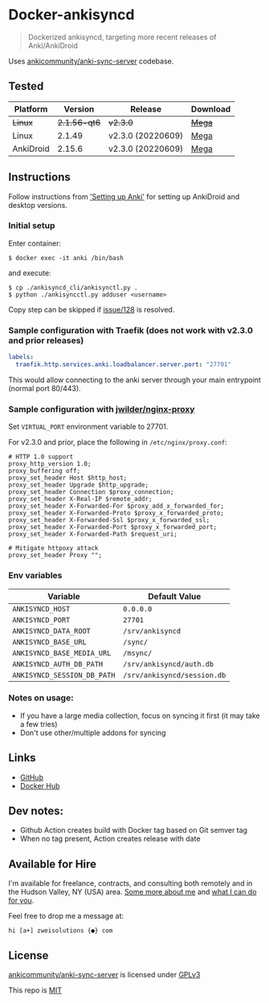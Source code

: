 # Docker-ankisyncd

> Dockerized ankisyncd, targeting more recent releases of Anki/AnkiDroid

Uses [ankicommunity/anki-sync-server](https://github.com/ankicommunity/anki-sync-server) codebase.

## Tested

| Platform  | Version    | Release           | Download                                                                          |
| --------- | ---------- | ------- | --------------------------------------------------------------------------------- |
| ~~Linux~~     | ~~2.1.56-qt6~~ | ~~v2.3.0~~  | ~~[Mega](https://mega.nz/file/558AELqJ#Z8yIF6dq0qglxAiELd_S0itTGcNktdaYSh_GP5DYq7Y)~~ |
| Linux     | 2.1.49     | v2.3.0 (20220609) | [Mega](https://mega.nz/file/gxsSDRjC#PsQiO3FGka_dMIeHOBOrnYejZiRrH4W5KXkKBjsOb9c) |
| AnkiDroid | 2.15.6     | v2.3.0 (20220609) | [Mega](https://mega.nz/file/55lHFBDQ#ZH0okHe_rknOnuudQ0JmcfC51jhoDGdH6CJysIMG1Is) |

## Instructions

Follow instructions from ['Setting up Anki'](https://github.com/ankicommunity/anki-sync-server#setting-up-anki) for setting up AnkiDroid and desktop versions.

### Initial setup

Enter container:

```shell
$ docker exec -it anki /bin/bash
```

and execute:

```shell
$ cp ./ankisyncd_cli/ankisynctl.py .
$ python ./ankisyncctl.py adduser <username>
```

Copy step can be skipped if [issue/128](https://github.com/ankicommunity/anki-sync-server/issues/128) is resolved.

### Sample configuration with Traefik (does not work with v2.3.0 and prior releases)

```yaml
labels:
  traefik.http.services.anki.loadbalancer.server.port: "27701"
```

This would allow connecting to the anki server through your main entrypoint (normal port 80/443).

### Sample configuration with [jwilder/nginx-proxy](https://hub.docker.com/r/jwilder/nginx-proxy)

Set `VIRTUAL_PORT` environment variable to 27701.

For v2.3.0 and prior, place the following in `/etc/nginx/proxy.conf`:

```nginx
# HTTP 1.0 support
proxy_http_version 1.0;
proxy_buffering off;
proxy_set_header Host $http_host;
proxy_set_header Upgrade $http_upgrade;
proxy_set_header Connection $proxy_connection;
proxy_set_header X-Real-IP $remote_addr;
proxy_set_header X-Forwarded-For $proxy_add_x_forwarded_for;
proxy_set_header X-Forwarded-Proto $proxy_x_forwarded_proto;
proxy_set_header X-Forwarded-Ssl $proxy_x_forwarded_ssl;
proxy_set_header X-Forwarded-Port $proxy_x_forwarded_port;
proxy_set_header X-Forwarded-Path $request_uri;

# Mitigate httpoxy attack
proxy_set_header Proxy "";
```

### Env variables

| Variable                    | Default Value               |
| --------------------------- | --------------------------- |
| `ANKISYNCD_HOST`            | `0.0.0.0`                   |
| `ANKISYNCD_PORT`            | `27701`                     |
| `ANKISYNCD_DATA_ROOT`       | `/srv/ankisyncd`            |
| `ANKISYNCD_BASE_URL`        | `/sync/`                    |
| `ANKISYNCD_BASE_MEDIA_URL`  | `/msync/`                   |
| `ANKISYNCD_AUTH_DB_PATH`    | `/srv/ankisyncd/auth.db`    |
| `ANKISYNCD_SESSION_DB_PATH` | `/srv/ankisyncd/session.db` |

### Notes on usage:

- If you have a large media collection, focus on syncing it first (it may take a few tries)
- Don't use other/multiple addons for syncing

## Links

- [GitHub](https://github.com/Zweihander-Main/docker/tree/master/ankisyncd)
- [Docker Hub](https://hub.docker.com/r/zweizs/docker-ankisyncd)

## Dev notes:

- Github Action creates build with Docker tag based on Git semver tag
- When no tag present, Action creates release with date

## Available for Hire

I'm available for freelance, contracts, and consulting both remotely and in the Hudson Valley, NY (USA) area. [Some more about me](https://www.zweisolutions.com/about.html) and [what I can do for you](https://www.zweisolutions.com/services.html).

Feel free to drop me a message at:

```
hi [a+] zweisolutions {●} com
```

## License

[ankicommunity/anki-sync-server](https://github.com/ankicommunity/anki-sync-server) is licensed under [GPLv3](https://github.com/ankicommunity/anki-sync-server/blob/develop/COPYING)

This repo is [MIT](../LICENSE)
